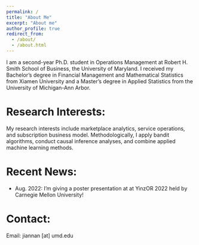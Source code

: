 ```yaml
---
permalink: /
title: "About Me"
excerpt: "About me"
author_profile: true
redirect_from: 
  - /about/
  - /about.html
---
```


I am a second-year Ph.D. student in Operations Management at Robert H. Smith School of Business, the University of Maryland. I received my Bachelor’s degree in Financial Management and Mathematical Statistics from Xiamen University and a Master’s degree in Applied Statistics from the University of Michigan-Ann Arbor.

Research Interests:
======
My research interests include marketplace analytics, service operations, and subscription business model. Methodologically, I apply bandit algorithms, conduct causal inference analyses, and combine applied machine learning methods.

Recent News:
======
* Aug. 2022: I’m giving a poster presentation at at YinzOR 2022 held by Carnegie Mellon University!

Contact:
======
Email: jiannan [at] umd.edu
